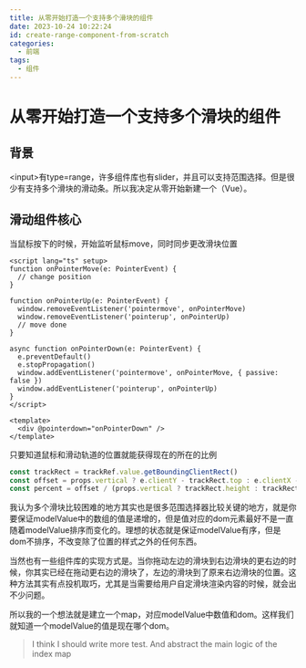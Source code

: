 ```yaml
---
title: 从零开始打造一个支持多个滑块的组件
date: 2023-10-24 10:22:24
id: create-range-component-from-scratch
categories:
  - 前端
tags:
  - 组件
---
```


# 从零开始打造一个支持多个滑块的组件

## 背景

\<input>有type=range，许多组件库也有slider，并且可以支持范围选择。但是很少有支持多个滑块的滑动条。所以我决定从零开始新建一个（Vue）。

## 滑动组件核心

当鼠标按下的时候，开始监听鼠标move，同时同步更改滑块位置

```vue
<script lang="ts" setup>
function onPointerMove(e: PointerEvent) {
  // change position
}

function onPointerUp(e: PointerEvent) {
  window.removeEventListener('pointermove', onPointerMove)
  window.removeEventListener('pointerup', onPointerUp)
  // move done
}

async function onPointerDown(e: PointerEvent) {
  e.preventDefault()
  e.stopPropagation()
  window.addEventListener('pointermove', onPointerMove, { passive: false })
  window.addEventListener('pointerup', onPointerUp)
}
</script>

<template>
  <div @pointerdown="onPointerDown" />
</template>
```

只要知道鼠标和滑动轨道的位置就能获得现在的所在的比例

```ts
const trackRect = trackRef.value.getBoundingClientRect()
const offset = props.vertical ? e.clientY - trackRect.top : e.clientX - trackRect.left
const percent = offset / (props.vertical ? trackRect.height : trackRect.width) * 100
```

我认为多个滑块比较困难的地方其实也是很多范围选择器比较关键的地方，就是你要保证modelValue中的数组的值是递增的，但是值对应的dom元素最好不是一直随着modelValue排序而变化的。理想的状态就是保证modelValue有序，但是dom不排序，不改变除了位置的样式之外的任何东西。

当然也有一些组件库的实现方式是。当你拖动左边的滑块到右边滑块的更右边的时候，你其实已经在拖动更右边的滑块了，左边的滑块到了原来右边滑块的位置。这种方法其实有点投机取巧，尤其是当需要给用户自定滑块渲染内容的时候，就会出不少问题。

所以我的一个想法就是建立一个map，对应modelValue中数值和dom。这样我们就知道一个modelValue的值是现在哪个dom。

> I think I should write more test. And abstract the main logic of the index map
